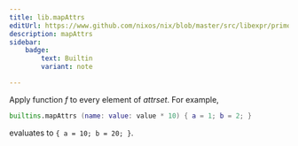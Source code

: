 ```yaml
---
title: lib.mapAttrs
editUrl: https://www.github.com/nixos/nix/blob/master/src/libexpr/primops.cc
description: mapAttrs
sidebar:
    badge: 
        text: Builtin
        variant: note

---
```


Apply function *f* to every element of *attrset*. For example,

```nix
builtins.mapAttrs (name: value: value * 10) { a = 1; b = 2; }
```

evaluates to `{ a = 10; b = 20; }`.
